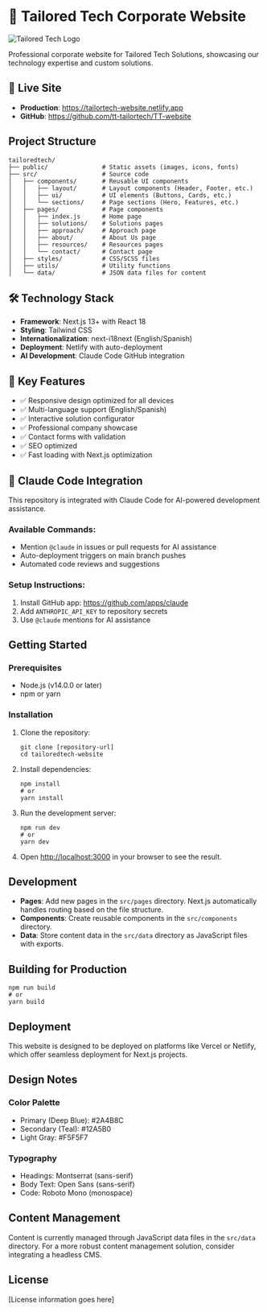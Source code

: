# 🏢 Tailored Tech Corporate Website

![Tailored Tech Logo](./public/images/TT-logo.jpeg)

Professional corporate website for Tailored Tech Solutions, showcasing our technology expertise and custom solutions.

## 🚀 **Live Site**
- **Production**: https://tailortech-website.netlify.app
- **GitHub**: https://github.com/tt-tailortech/TT-website

## Project Structure

```
tailoredtech/
├── public/               # Static assets (images, icons, fonts)
├── src/                  # Source code
│   ├── components/       # Reusable UI components
│   │   ├── layout/       # Layout components (Header, Footer, etc.)
│   │   ├── ui/           # UI elements (Buttons, Cards, etc.)
│   │   └── sections/     # Page sections (Hero, Features, etc.)
│   ├── pages/            # Page components
│   │   ├── index.js      # Home page
│   │   ├── solutions/    # Solutions pages
│   │   ├── approach/     # Approach page
│   │   ├── about/        # About Us page
│   │   ├── resources/    # Resources pages
│   │   └── contact/      # Contact page
│   ├── styles/           # CSS/SCSS files
│   ├── utils/            # Utility functions
│   └── data/             # JSON data files for content
```

## 🛠️ **Technology Stack**

- **Framework**: Next.js 13+ with React 18
- **Styling**: Tailwind CSS
- **Internationalization**: next-i18next (English/Spanish)
- **Deployment**: Netlify with auto-deployment
- **AI Development**: Claude Code GitHub integration

## 🎯 **Key Features**

- ✅ Responsive design optimized for all devices
- ✅ Multi-language support (English/Spanish)
- ✅ Interactive solution configurator
- ✅ Professional company showcase
- ✅ Contact forms with validation
- ✅ SEO optimized
- ✅ Fast loading with Next.js optimization

## 🤖 **Claude Code Integration**

This repository is integrated with Claude Code for AI-powered development assistance.

### **Available Commands:**
- Mention `@claude` in issues or pull requests for AI assistance
- Auto-deployment triggers on main branch pushes
- Automated code reviews and suggestions

### **Setup Instructions:**
1. Install GitHub app: https://github.com/apps/claude
2. Add `ANTHROPIC_API_KEY` to repository secrets
3. Use `@claude` mentions for AI assistance

## Getting Started

### Prerequisites

- Node.js (v14.0.0 or later)
- npm or yarn

### Installation

1. Clone the repository:
   ```
   git clone [repository-url]
   cd tailoredtech-website
   ```

2. Install dependencies:
   ```
   npm install
   # or
   yarn install
   ```

3. Run the development server:
   ```
   npm run dev
   # or
   yarn dev
   ```

4. Open [http://localhost:3000](http://localhost:3000) in your browser to see the result.

## Development

- **Pages**: Add new pages in the `src/pages` directory. Next.js automatically handles routing based on the file structure.
- **Components**: Create reusable components in the `src/components` directory.
- **Data**: Store content data in the `src/data` directory as JavaScript files with exports.

## Building for Production

```
npm run build
# or
yarn build
```

## Deployment

This website is designed to be deployed on platforms like Vercel or Netlify, which offer seamless deployment for Next.js projects.

## Design Notes

### Color Palette

- Primary (Deep Blue): #2A4B8C
- Secondary (Teal): #12A5B0
- Light Gray: #F5F5F7

### Typography

- Headings: Montserrat (sans-serif)
- Body Text: Open Sans (sans-serif)
- Code: Roboto Mono (monospace)

## Content Management

Content is currently managed through JavaScript data files in the `src/data` directory. For a more robust content management solution, consider integrating a headless CMS.

## License

[License information goes here]
